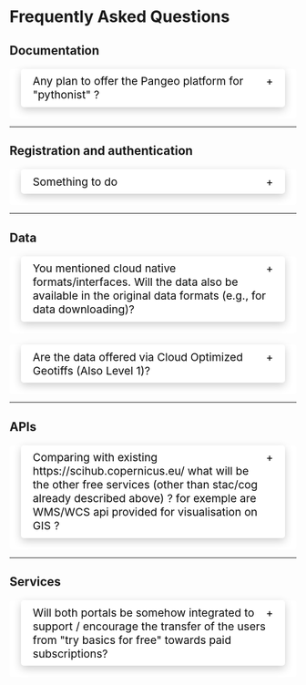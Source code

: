 # Frequently Asked Questions


## Documentation

<details>
  <summary>Any plan to offer the Pangeo platform for "pythonist" ?</summary>
    <div>
    Currently not in the offer or roadmap
    </div>
</details>
<hr>

## Registration and authentication
<details>
  <summary>Something to do</summary>
    <div>
    Something left to do
    </div>
</details>
<hr>

## Data
<details>
  <summary>You mentioned cloud native formats/interfaces. Will the data also be available in the original data formats (e.g., for data downloading)?</summary>
    <div>
    Yes, data will also be available in original data formats (i.e. .SAFE).
    </div>
</details>
<details>
  <summary>Are the data offered via Cloud Optimized Geotiffs (Also Level 1)?</summary>
    <div>
    Sentinel-1 GRD data will be available in COG format. Sentinel-2 will stay in JP2 for the moment, as it is a similarly performant cloud optimised format.
    </div>
</details>
<hr>

## APIs
<details>
  <summary>Comparing with existing https://scihub.copernicus.eu/ what will be the other free services (other than stac/cog already described above) ? for exemple are WMS/WCS api provided for visualisation on GIS ?</summary>
    <div>
    Compared to existing SciHub, there will indeed be additional APIs - OGC interfaces (WMS, WMTS, WCS), OpenEO, Sentinel Hub API, S3, and others
    </div>
</details>
<hr>


## Services
<details>
  <summary>Will both portals be somehow integrated to support / encourage the transfer of the users from "try basics for free" towards paid subscriptions?</summary>
    <div>
    Yes, there will be a common user identity, which will allow registered users to seamlessly transfer between systems. This will also extend to other systems that will be added to the ecosystem in the future, assuming they will integrate it.
    </div>
</details>















<style>@import url('https://fonts.googleapis.com/css2?family=Open+Sans:wght@400;600&display=swap');


.container h1{
  color: #fff;
  text-align: center;
}

details{
  background-color: #FFFFFF;
  color: #0a0a0a;
  font-size: 1.5rem;
  border-radius: 5px;

}


summary {
    background-color: #FFFFFF;
  color: #0a0a0a;
  /* height:50px; */
  font-size:1.2rem;
  border-radius: 5px;
  padding: .5em 1.3rem;
  list-style: none;
  display: flex;
  justify-content: space-between;  
  transition: height 1s ease;
  box-shadow: rgba(0, 0, 0, 0.20) 0px 5px 15px;
  margin:20px;
  
}

summary::-webkit-details-marker {
  display: none;
}

summary:after{
  content: "\002B";
}

details[open] summary {
    border-bottom: 1px solid #aaa;
    margin-bottom: .5em;

}

details[open] summary:after{
  content: "\00D7";
 
}

details[open] div{
  padding: .5em 1em;
  margin-left:25px;}
  </style>